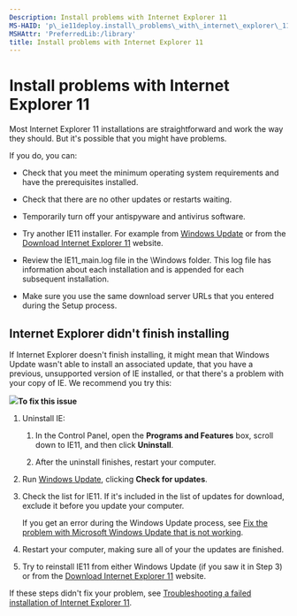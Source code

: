 ```yaml
---
Description: Install problems with Internet Explorer 11
MS-HAID: 'p\_ie11deploy.install\_problems\_with\_internet\_explorer\_11'
MSHAttr: 'PreferredLib:/library'
title: Install problems with Internet Explorer 11
---
```


# Install problems with Internet Explorer 11


Most Internet Explorer 11 installations are straightforward and work the way they should. But it's possible that you might have problems.

If you do, you can:

-   Check that you meet the minimum operating system requirements and have the prerequisites installed.

-   Check that there are no other updates or restarts waiting.

-   Temporarily turn off your antispyware and antivirus software.

-   Try another IE11 installer. For example from [Windows Update](http://go.microsoft.com/fwlink/?LinkId=302315) or from the [Download Internet Explorer 11](http://go.microsoft.com/fwlink/p/?linkid=327753) website.

-   Review the IE11\_main.log file in the \\Windows folder. This log file has information about each installation and is appended for each subsequent installation.

-   Make sure you use the same download server URLs that you entered during the Setup process.

## Internet Explorer didn't finish installing


If Internet Explorer doesn't finish installing, it might mean that Windows Update wasn't able to install an associated update, that you have a previous, unsupported version of IE installed, or that there's a problem with your copy of IE. We recommend you try this:

![](../common/wedge.gif)**To fix this issue**

1.  Uninstall IE:

    1.  In the Control Panel, open the **Programs and Features** box, scroll down to IE11, and then click **Uninstall**.

    2.  After the uninstall finishes, restart your computer.

2.  Run [Windows Update](http://go.microsoft.com/fwlink/?LinkId=302315), clicking **Check for updates**.

3.  Check the list for IE11. If it's included in the list of updates for download, exclude it before you update your computer.

    If you get an error during the Windows Update process, see [Fix the problem with Microsoft Windows Update that is not working](http://go.microsoft.com/fwlink/?LinkId=302316).

4.  Restart your computer, making sure all of your the updates are finished.

5.  Try to reinstall IE11 from either Windows Update (if you saw it in Step 3) or from the [Download Internet Explorer 11](http://go.microsoft.com/fwlink/p/?linkid=327753) website.

If these steps didn't fix your problem, see [Troubleshooting a failed installation of Internet Explorer 11](http://go.microsoft.com/fwlink/?LinkId=304130).

 

 



